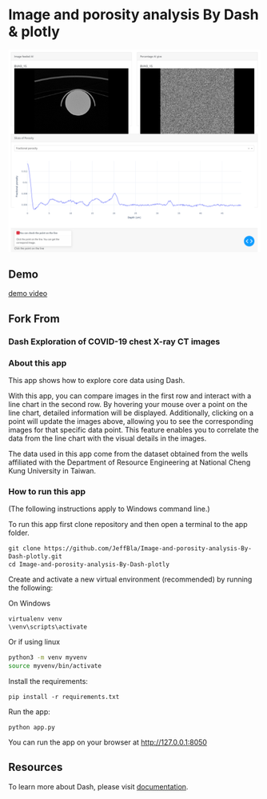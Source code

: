 # Image and porosity analysis By Dash & plotly

![](./assets/img/cover.png)

## Demo

[demo video](https://youtu.be/HHs5iU_LHCc)

## Fork From

### Dash Exploration of COVID-19 chest X-ray CT images

### About this app

This app shows how to explore core data using Dash.

With this app, you can compare images in the first row and interact with a line chart in the second row. By hovering your mouse over a point on the line chart, detailed information will be displayed. Additionally, clicking on a point will update the images above, allowing you to see the corresponding images for that specific data point. This feature enables you to correlate the data from the line chart with the visual details in the images.

The data used in this app come from the dataset obtained from the wells affiliated with the Department of Resource Engineering at National Cheng Kung University in Taiwan.

### How to run this app

(The following instructions apply to Windows command line.)

To run this app first clone repository and then open a terminal to the app folder.

```
git clone https://github.com/JeffBla/Image-and-porosity-analysis-By-Dash-plotly.git
cd Image-and-porosity-analysis-By-Dash-plotly

```

Create and activate a new virtual environment (recommended) by running
the following:

On Windows

```
virtualenv venv
\venv\scripts\activate
```

Or if using linux

```bash
python3 -m venv myvenv
source myvenv/bin/activate
```

Install the requirements:

```
pip install -r requirements.txt
```

Run the app:

```
python app.py
```

You can run the app on your browser at http://127.0.0.1:8050

## Resources

To learn more about Dash, please visit [documentation](https://plot.ly/dash).
